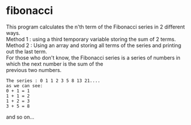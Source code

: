 # fibonacci
This program calculates the n'th term of the Fibonacci series in 2 different ways.<br />
Method 1 : using a third temporary variable storing the sum of 2 terms. <br />
Method 2 : Using an array and storing all terms of the series and printing out the last term. <br />
For those who don't know, the Fibonacci series is a series of numbers in which the next number is the sum of the<br /> 
previous two numbers.<br />
```
The series : 0 1 1 2 3 5 8 13 21.... 
as we can see:
0 + 1 = 1
1 + 1 = 2
1 + 2 = 3
3 + 5 = 8
```
and so on...

